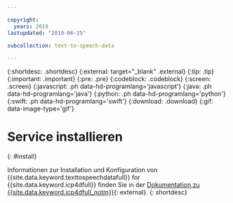 ```yaml
---

copyright:
  years: 2019
lastupdated: "2019-06-25"

subcollection: text-to-speech-data

---
```


{:shortdesc: .shortdesc}
{:external: target="_blank" .external}
{:tip: .tip}
{:important: .important}
{:pre: .pre}
{:codeblock: .codeblock}
{:screen: .screen}
{:javascript: .ph data-hd-programlang='javascript'}
{:java: .ph data-hd-programlang='java'}
{:python: .ph data-hd-programlang='python'}
{:swift: .ph data-hd-programlang='swift'}
{:download: .download}
{:gif: data-image-type='gif'}

# Service installieren
{: #install}

Informationen zur Installation und Konfiguration von {{site.data.keyword.texttospeechdatafull}} for {{site.data.keyword.icp4dfull}} finden Sie in der [Dokumentation zu {{site.data.keyword.icp4dfull_notm}}](https://docs-icpdata.mybluemix.net/extend/com.ibm.icpdata.doc/zen/admin/add-ons.html#add-ons__ai){: external}.
{: shortdesc}
